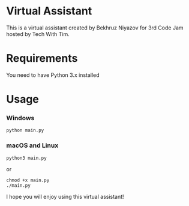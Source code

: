 # Virtual Assistant
This is a virtual assistant created by Bekhruz Niyazov for 3rd Code Jam hosted by Tech With Tim.
# Requirements
You need to have Python 3.x installed
# Usage
### Windows
```
python main.py
```
### macOS and Linux
```
python3 main.py
```
or
```
chmod +x main.py
./main.py
```

I hope you will enjoy using this virtual assistant!